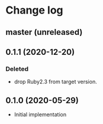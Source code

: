 # Change log

## master (unreleased)

## 0.1.1 (2020-12-20)
### Deleted
- drop Ruby2.3 from target version.

## 0.1.0 (2020-05-29)
- Initial implementation
